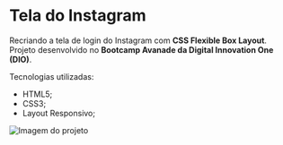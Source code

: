 # Tela do Instagram

Recriando a tela de login do Instagram com **CSS Flexible Box Layout**. Projeto desenvolvido no **Bootcamp Avanade da Digital Innovation One (DIO)**.

Tecnologias utilizadas:

* HTML5;
* CSS3;
* Layout Responsivo;

![Imagem do projeto](C:\Users\angel\Documents\project-instagram\img\Print.JPG)







